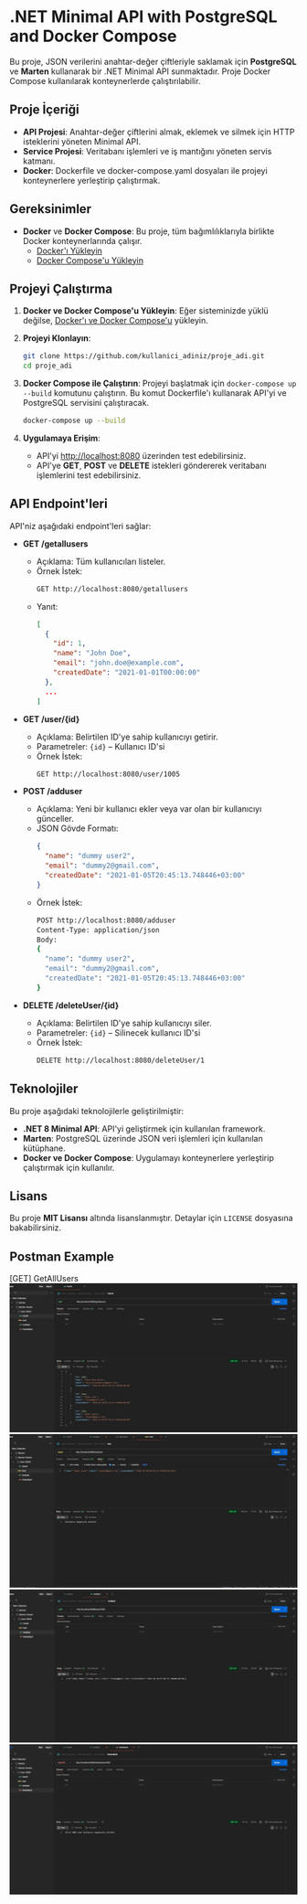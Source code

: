 # .NET Minimal API with PostgreSQL and Docker Compose

Bu proje, JSON verilerini anahtar-değer çiftleriyle saklamak için **PostgreSQL** ve **Marten** kullanarak bir .NET Minimal API sunmaktadır. Proje Docker Compose kullanılarak konteynerlerde çalıştırılabilir.

## Proje İçeriği

- **API Projesi**: Anahtar-değer çiftlerini almak, eklemek ve silmek için HTTP isteklerini yöneten Minimal API.
- **Service Projesi**: Veritabanı işlemleri ve iş mantığını yöneten servis katmanı.
- **Docker**: Dockerfile ve docker-compose.yaml dosyaları ile projeyi konteynerlere yerleştirip çalıştırmak.

## Gereksinimler

- **Docker** ve **Docker Compose**: Bu proje, tüm bağımlılıklarıyla birlikte Docker konteynerlarında çalışır.
  - [Docker'ı Yükleyin](https://docs.docker.com/get-docker/)
  - [Docker Compose'u Yükleyin](https://docs.docker.com/compose/install/)

## Projeyi Çalıştırma

1. **Docker ve Docker Compose'u Yükleyin**: Eğer sisteminizde yüklü değilse, [Docker'ı ve Docker Compose'u](https://docs.docker.com/get-docker/) yükleyin.

2. **Projeyi Klonlayın**:
    ```bash
    git clone https://github.com/kullanici_adiniz/proje_adi.git
    cd proje_adi
    ```

3. **Docker Compose ile Çalıştırın**:
    Projeyi başlatmak için `docker-compose up --build` komutunu çalıştırın. Bu komut Dockerfile'ı kullanarak API'yi ve PostgreSQL servisini çalıştıracak.
    ```bash
    docker-compose up --build
    ```

4. **Uygulamaya Erişim**:
    - API'yi [http://localhost:8080](http://localhost:8080) üzerinden test edebilirsiniz.
    - API'ye **GET**, **POST** ve **DELETE** istekleri göndererek veritabanı işlemlerini test edebilirsiniz.

## API Endpoint'leri

API'niz aşağıdaki endpoint'leri sağlar:

- **GET /getallusers**  
    - Açıklama: Tüm kullanıcıları listeler.
    - Örnek İstek:  
      ```bash
      GET http://localhost:8080/getallusers
      ```
    - Yanıt:  
      ```json
      [
        {
          "id": 1,
          "name": "John Doe",
          "email": "john.doe@example.com",
          "createdDate": "2021-01-01T00:00:00"
        },
        ...
      ]
      ```

- **GET /user/{id}**  
    - Açıklama: Belirtilen ID'ye sahip kullanıcıyı getirir.
    - Parametreler: `{id}` – Kullanıcı ID'si
    - Örnek İstek:  
      ```bash
      GET http://localhost:8080/user/1005
      ```

- **POST /adduser**  
    - Açıklama: Yeni bir kullanıcı ekler veya var olan bir kullanıcıyı günceller.
    - JSON Gövde Formatı:
      ```json
      {
        "name": "dummy user2",
        "email": "dummy2@gmail.com",
        "createdDate": "2021-01-05T20:45:13.748446+03:00"
      }
      ```
    - Örnek İstek:  
      ```bash
      POST http://localhost:8080/adduser
      Content-Type: application/json
      Body:
      {
        "name": "dummy user2",
        "email": "dummy2@gmail.com",
        "createdDate": "2021-01-05T20:45:13.748446+03:00"
      }
      ```

- **DELETE /deleteUser/{id}**  
    - Açıklama: Belirtilen ID'ye sahip kullanıcıyı siler.
    - Parametreler: `{id}` – Silinecek kullanıcı ID'si
    - Örnek İstek:  
      ```bash
      DELETE http://localhost:8080/deleteUser/1
      ```

## Teknolojiler

Bu proje aşağıdaki teknolojilerle geliştirilmiştir:

- **.NET 8 Minimal API**: API'yi geliştirmek için kullanılan framework.
- **Marten**: PostgreSQL üzerinde JSON veri işlemleri için kullanılan kütüphane.
- **Docker ve Docker Compose**: Uygulamayı konteynerlere yerleştirip çalıştırmak için kullanılır.

## Lisans

Bu proje **MIT Lisansı** altında lisanslanmıştır. Detaylar için `LICENSE` dosyasına bakabilirsiniz.

## Postman Example
[GET] GetAllUsers
![Örnek Görsel](Images/GetAllUser.jpg)
![Örnek Görsel](Images/AddUser.jpg)
![Örnek Görsel](Images/GetUserById.jpg)
![Örnek Görsel](Images/DeleteUserById.jpg)


